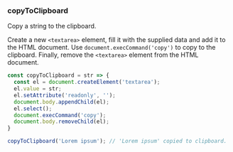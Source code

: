 ### copyToClipboard

Copy a string to the clipboard.

Create a new `<textarea>` element, fill it with the supplied data and add it to the HTML document.
Use `document.execCommand('copy')` to copy to the clipboard.
Finally, remove the `<textarea>` element from the HTML document.

```js
const copyToClipboard = str => {
  const el = document.createElement('textarea');
  el.value = str;
  el.setAttribute('readonly', '');
  document.body.appendChild(el);
  el.select();
  document.execCommand('copy');
  document.body.removeChild(el);
}
```

```js
copyToClipboard('Lorem ipsum'); // 'Lorem ipsum' copied to clipboard.
```
